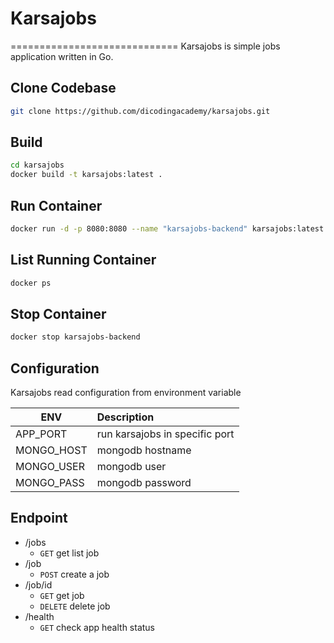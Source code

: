 # Karsajobs
=============================
Karsajobs is simple jobs application written in Go.

## Clone Codebase
```bash
git clone https://github.com/dicodingacademy/karsajobs.git
```

## Build
```bash
cd karsajobs
docker build -t karsajobs:latest .
```

## Run Container
```bash
docker run -d -p 8080:8080 --name "karsajobs-backend" karsajobs:latest
```

## List Running Container
```bash
docker ps
```

## Stop Container
```bash
docker stop karsajobs-backend
```

## Configuration
Karsajobs read configuration from environment variable

| ENV        |      Description                 |
|------------|:---------------------------------|
| APP_PORT   | run karsajobs in specific port   |
| MONGO_HOST | mongodb hostname                 |
| MONGO_USER | mongodb user                     |
| MONGO_PASS | mongodb password                 |


  
## Endpoint
- /jobs
  - `GET` get list job
- /job
  - `POST` create a job  
- /job/id
  - `GET` get job
  - `DELETE` delete job
- /health
  - `GET` check app health status
